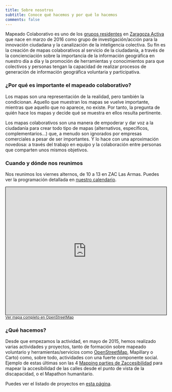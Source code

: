 ```yaml
---
title: Sobre nosotros
subtitle: Conoce qué hacemos y por qué lo hacemos
comments: false
---
```


Mapeado Colaborativo es uno de los [grupos residentes](https://www.zaragoza.es/ciudad/sectores/activa/grupos-residentes.htm) en [Zaragoza Activa](http://blogzac.es/) que nace en marzo de 2016 como grupo de investigación/acción para la innovación ciudadana y la canalización de la inteligencia colectiva. Su fin es  la creación de mapas colaborativos al servicio de la ciudadanía, a través de la concienciación sobre la importancia de la información geográfica en nuestro día a día y la promoción de herramientas y conocimientos para que colectivos y personas tengan la capacidad de realizar procesos de generación de información geográfica voluntaria y participativa.

### ¿Por qué es importante el mapeado colaborativo?

Los mapas son una representación de la realidad, pero también la condicionan. Aquello que muestran los mapas se vuelve importante, mientras que aquello que no aparece, no existe. Por tanto, la pregunta de quién hace los mapas y decide qué se muestra en ellos resulta pertinente.

Los mapas colaborativos son una manera de empoderar y dar voz a la ciudadanía para crear todo tipo de mapas (alternativos, específicos, complementarios...) que, a menudo son ignorados por empresas comerciales a pesar de ser importantes. Y lo hace con una aproximación novedosa: a través del trabajo en equipo y la colaboración entre personas que comparten unos mismos objetivos.

### Cuando y dónde nos reunimos

Nos reunimos los viernes alternos, de 10 a 13 en ZAC Las Armas. Puedes ver la programación detallada en [nuestro calendario](page/calendario).

<iframe width="100%" height="400" frameborder="0" scrolling="no" marginheight="0" marginwidth="0" src="http://www.openstreetmap.org/export/embed.html?bbox=-0.8882644772529603%2C41.65587194529954%2C-0.8837851881980897%2C41.65766551222129&amp;layer=mapnik&amp;marker=41.65676873500387%2C-0.8860248327255249" style="border: 1px solid black"></iframe><br/><small><a href="http://www.openstreetmap.org/?mlat=41.65677&amp;mlon=-0.88602#map=19/41.65677/-0.88602">Ver mapa completo en OpenStreetMap</a></small>

### ¿Qué hacemos?

Desde que empezamos la actividad, en mayo de 2015, hemos realizado varias actividades y proyectos, tanto de formación sobre mapeado voluntario y herramientas/servicios como [OpenStreetMap](/project/manual-osm/), Mapillary o Carto) como, sobre todo, actividades con una fuerte componente social. Ejemplo de estas últimas son las 4 [Mapping parties de Zaccesibilidad](project/zaragoza-accesible/) para mapear la accesibilidad de las calles desde el punto de vista de la discapacidad, o el Mapathon humanitario.

Puedes ver el listado de proyectos en [esta página](project).
